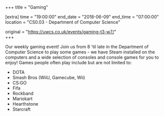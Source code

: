 +++
title = "Gaming"

[extra]
time = "19:00:00"
end_date = "2018-06-09"
end_time = "07:00:00"
location = "CS0.03 - Department of Computer Science"

original = "https://uwcs.co.uk/events/gaming-t3-w7/"    
+++

Our weekly gaming event\! Join us from 8 'til late in the Department of Computer Science to play some games - we have Steam installed on the computers and a wide selection of consoles and console games for you to enjoy\! Games people often play include but are not limited to:

  - DOTA  
  - Smash Bros (WiiU, Gamecube, Wii)  
  - CS:GO  
  - Fifa  
  - Rockband  
  - Mariokart  
  - Hearthstone  
  - Starcraft


